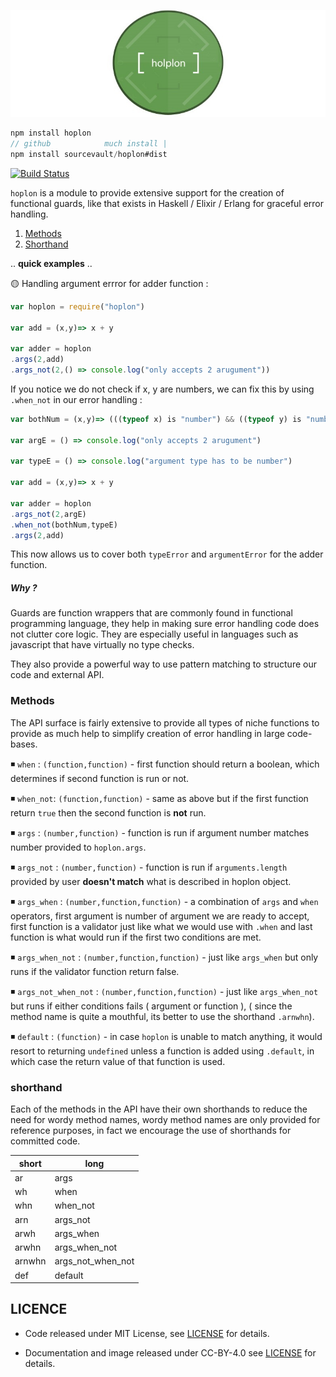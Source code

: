 
![](https://raw.githubusercontent.com/sourcevault/hoplon/dev/logo.jpg)
<!-- ![](./logo.jpg) -->

```js
npm install hoplon
// github            much install |
npm install sourcevault/hoplon#dist
```

[![Build Status](https://travis-ci.org/sourcevault/hoplon.svg?branch=dev)](https://travis-ci.org/sourcevault/hoplon)

`hoplon` is a module to provide extensive support for the creation of functional guards, like that exists in Haskell / Elixir / Erlang for graceful error handling.

1. [Methods](#methods)
1. [Shorthand](#shorthand)

.. **quick examples** ..

🟡 Handling argument errror for adder function :
```js
var hoplon = require("hoplon")

var add = (x,y)=> x + y

var adder = hoplon
.args(2,add)
.args_not(2,() => console.log("only accepts 2 arugument"))
```

If you notice we do not check if x, y are numbers, we can fix this by using `.when_not` in our error handling :

```js
var bothNum = (x,y)=> (((typeof x) is "number") && ((typeof y) is "number"))

var argE = () => console.log("only accepts 2 arugument")

var typeE = () => console.log("argument type has to be number")

var add = (x,y)=> x + y

var adder = hoplon
.args_not(2,argE)
.when_not(bothNum,typeE)
.args(2,add)
```
This now allows us to cover both `typeError` and `argumentError` for the adder function.

##### *Why ?*

Guards are function wrappers that are commonly found in functional programming language, they help in making sure error handling code does not clutter core logic. They are especially useful in languages such as javascript that have virtually no type checks.

They also provide a powerful way to use pattern matching to structure our code and external API.

### Methods

The API surface is fairly extensive to provide all types of niche functions to provide as much help to simplify creation of error handling in large code-bases.

◾️ `when` : `(function,function)` - first function should return a boolean, which determines if second function is run or not.

◾️ `when_not`: `(function,function)` - same as above but if the first function return `true` then the second function is **not** run.

◾️ `args` : `(number,function)` - function is run if argument number matches number provided to `hoplon.args`.

◾️ `args_not` : `(number,function)` - function is run if `arguments.length` provided by user **doesn't match** what is described in hoplon object.

◾️ `args_when` : `(number,function,function)` - a combination of `args` and `when` operators, first argument is number of argument we are ready to accept, first function is a validator just like what we would use with `.when` and last function is what would run if the first two conditions are met.

◾️ `args_when_not` : `(number,function,function)` - just like `args_when` but only runs if the validator function return false.

◾️ `args_not_when_not` : `(number,function,function)` - just like `args_when_not` but runs if either conditions fails ( argument or function ), ( since the method name is quite a mouthful, its better to use the shorthand `.arnwhn`).

◾️ `default` : `(function)` - in case `hoplon` is unable to match anything, it would resort to returning `undefined` unless a function is added using `.default`, in which case the return value of that function is used.

### shorthand

Each of the methods in the API have their own shorthands to reduce the need for wordy method names, wordy method names are only provided for reference purposes, in fact we encourage the use of shorthands for committed code.

| short  | long              |
|--------|-------------------|
| ar     | args              |
| wh     | when              |
| whn    | when_not          |
| arn    | args_not          |
| arwh   | args_when         |
| arwhn  | args_when_not     |
| arnwhn | args_not_when_not |
| def    | default           |

## LICENCE

- Code released under MIT License, see [LICENSE](https://github.com/sourcevault/hoplon/blob/dist/LICENCE) for details.

- Documentation and image released under CC-BY-4.0 see [LICENSE](https://github.com/sourcevault/hoplon/blob/dev/LICENCE1) for details.

